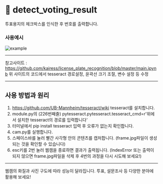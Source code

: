 # 🤖 detect_voting_result

투표용지의 체크박스를 인식한 후 번호를 출력합니다.

### 사용예시

![example](https://user-images.githubusercontent.com/77109972/112179091-b7d4c380-8c3d-11eb-839d-43ffe973888c.gif)



***
참고사이트 : <https://github.com/kairess/license_plate_recognition/blob/master/main.ipynb>
위 사이트의 코드에서 tesseract 경로설정, 윤곽선 크기 조절, 변수 설정 등 수정
***

## 사용 방법과 원리
1. <https://github.com/UB-Mannheim/tesseract/wiki> tesseract를 설치합니다. 
2. module.py의 (226번째줄) pytesseract.pytesseract.tesseract_cmd=r'위에서 설치한 tesseract의 경로를 입력합니다'
3. 터미널에서 pip install tesseract 입력 후 오류가 없는지 확인합니다.
4. cam.py를 실행합니다.
5. 스페이스바를 눌러 빨간 사각형 안의 콘텐츠를 캡처합니다. (frame.jpg파일이 생성되는 것을 확인할 수 있습니다)
6. esc키를 2번 눌러 웹캠을 종료하면 결과가 출력됩니다. (IndexError 또는 출력이 되지 않으면 frame.jpg파일을 삭제 후 4번의 과정을 다시 시도해 보세요!) 

***
웹캠의 화질과 사진 구도에 따라 성능이 달라집니다. 투표, 설문조사 등 다양한 분야에 활용해 보세요!

